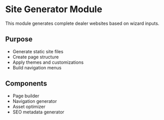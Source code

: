 # Site Generator Module

This module generates complete dealer websites based on wizard inputs.

## Purpose
- Generate static site files
- Create page structure
- Apply themes and customizations
- Build navigation menus

## Components
- Page builder
- Navigation generator
- Asset optimizer
- SEO metadata generator